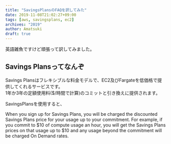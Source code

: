 ```yaml
---
title: "SavingsPlansのFAQを訳してみた"
date: 2019-11-08T21:02:27+09:00
tags: [aws, savingsplans, ec2]
archives: "2019"
author: Amatsuki
draft: true
---
```

英語雑魚ですけど頑張って訳してみました。

## Savings Plansってなんぞ
Savings Plansはフレキシブルな料金モデルで、EC2及びFargateを低価格で提供してくれるサービスです。  
1年か3年の定額使用料($/時間で計算)のコミットと引き換えに提供されます。

SavingsPlansを使用すると、

When you sign up for Savings Plans, you will be charged the discounted Savings Plans price for your usage up to your commitment. For example, if you commit to $10 of compute usage an hour, you will get the Savings Plans prices on that usage up to $10 and any usage beyond the commitment will be charged On Demand rates.